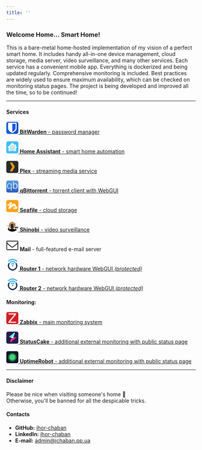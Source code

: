 ```yaml
---
title: ''
---
```

### Welcome Home... Smart Home!
This is a bare-metal home-hosted implementation of my vision of a perfect smart home. It includes handy all-in-one device management, cloud storage, media server, video surveillance, and many other services. Each service has a convenient mobile app. Everything is dockerized and being updated regularly. Comprehensive monitoring is included.
Best practices are widely used to ensure maximum availability, which can be checked on monitoring status pages.
The project is being developed and improved all the time, so to be continued!

---

#### Services
[![BitWarden](image/bitwarden.png) **BitWarden** - password manager](https://bitwarden.ichaban.pp.ua)\
\
[![Home Assistant](image/home-assistant.png) **Home Assistant** - smart home automation](https://home-assistant.ichaban.pp.ua)\
\
[![Plex](image/plex.png) **Plex** - streaming media service](https://plex.ichaban.pp.ua)\
\
[![qBittorrent](image/qbittorrent.png) **qBittorrent** - torrent client with WebGUI](https://qbittorrent.ichaban.pp.ua)\
\
[![Seafile](image/seafile.png) **Seafile** - cloud storage](https://seafile.ichaban.pp.ua)\
\
[![Shinobi](image/shinobi.png) **Shinobi** - video surveillance](https://shinobi.ichaban.pp.ua)\
\
![Mail](image/mail.png) **Mail** - full-featured e-mail server\
\
[![Router1](image/openwrt.png) **Router 1** - network hardware WebGUI *(protected)*](https://router1.ichaban.pp.ua)\
\
[![Router2](image/openwrt.png) **Router 2** - network hardware WebGUI *(protected)*](https://router2.ichaban.pp.ua)

#### Monitoring:
[![Zabbix](image/zabbix.png) **Zabbix** - main monitoring system](https://zabbix.ichaban.pp.ua)\
\
[![StatusCake](image/statuscake.png) **StatusCake** - additional external monitoring with public status page](https://statuscake.ichaban.pp.ua)\
\
[![UptimeRobot](image/uptimerobot.png) **UptimeRobot** - additional external monitoring with public status page](https://stats.uptimerobot.com/MNJ53f5w5R)

---

#### Disclaimer
Please be nice when visiting someone's home 🙂\
Otherwise, you'll be banned for all the despicable tricks.

#### Contacts
 - **GitHub:** [ihor-chaban](https://github.com/ihor-chaban)
 - **LinkedIn:** [ihor-chaban](https://www.linkedin.com/in/ihor-chaban)
 - **E-mail:** [admin@ichaban.pp.ua](mailto:admin@ichaban.pp.ua)